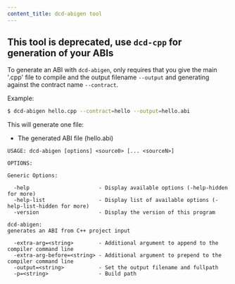 ```yaml
---
content_title: dcd-abigen tool
---
```


## This tool is deprecated, use `dcd-cpp` for generation of your ABIs

To generate an ABI with ```dcd-abigen```, only requires that you give the main '.cpp' file to compile and the output filename `--output` and generating against the contract name `--contract`.

Example:
```bash
$ dcd-abigen hello.cpp --contract=hello --output=hello.abi
```

This will generate one file:
* The generated ABI file (hello.abi)
```
USAGE: dcd-abigen [options] <source0> [... <sourceN>]

OPTIONS:

Generic Options:

  -help                      - Display available options (-help-hidden for more)
  -help-list                 - Display list of available options (-help-list-hidden for more)
  -version                   - Display the version of this program

dcd-abigen:
generates an ABI from C++ project input

  -extra-arg=<string>        - Additional argument to append to the compiler command line
  -extra-arg-before=<string> - Additional argument to prepend to the compiler command line
  -output=<string>           - Set the output filename and fullpath
  -p=<string>                - Build path
```
